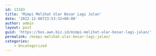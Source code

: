 ```yaml
---
id: 13183
title: 'Mimpi Melihat Ular Besar Lagi Jalan'
date: '2022-12-06T23:53:32+00:00'
author: admin
layout: post
guid: 'https://bos.awn.biz.id/mimpi-melihat-ular-besar-lagi-jalan/'
permalink: /mimpi-melihat-ular-besar-lagi-jalan/
categories:
    - Uncategorized
---
```


